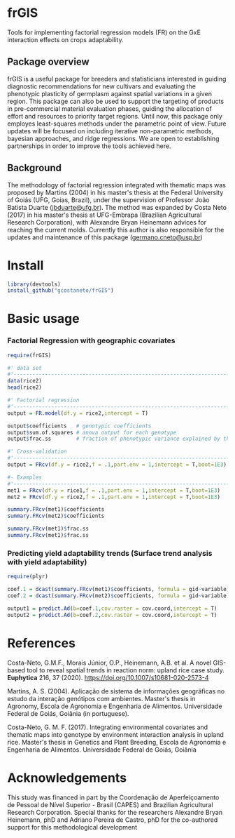 # frGIS
Tools for implementing factorial regression models (FR) on the GxE interaction effects on crops adaptability.

##  Package overview
frGIS is a useful package for breeders and statisticians interested in guiding diagnostic recommendations for new cultivars and evaluating the phenotypic plasticity of germplasm against spatial variations in a given region. This package can also be used to support the targeting of products in pre-commercial material evaluation phases, guiding the allocation of effort and resources to priority target regions. Until now, this package only employes least-squares methods under the parametric point of view. Future updates will be focused on including iterative non-parametric methods, bayesian approaches, and ridge regressions. We are open to establishing partnerships in order to improve the tools achieved here.

## Background

The methodology of factorial regression integrated with thematic maps was proposed by Martins (2004) in his master's thesis at the Federal University of Goiás (UFG, Goias, Brazil), under the supervision of Professor João Batista Duarte (jbduarte@ufg.br). The method was expanded by Costa Neto (2017) in his master's thesis at UFG-Embrapa (Brazilian Agricultural Research Corporation), with Alexandre Bryan Heinemann advices for reaching the current molds. Currently this author is also responsible for the updates and maintenance of this package (germano.cneto@usp.br)

# Install
```R
library(devtools)
install_github("gcostaneto/frGIS")
```
# Basic usage

### Factorial Regression with geographic covariates

```R
require(frGIS)

#' data set
#'--------------------------------------------------------------------------
data(rice2)
head(rice2)

#' Factorial regression
#'--------------------------------------------------------------------------
output = FR.model(df.y = rice2,intercept = T)

output$coefficients   # genotypic coefficients
output$sum.of.squares # anova output for each genotype
output$frac.ss        # fraction of phenotypic variance explained by the effect of environment covariates

#' Cross-validation
#'--------------------------------------------------------------------------
output = FRcv(df.y = rice2,f = .1,part.env = 1,intercept = T,boot=1E3) # 1000-boot, leaving one environment out plus 10% of the genotypes

#- Examples
#'--------------------------------------------------------------------------
met1 = FRcv(df.y = rice1,f = .1,part.env = 1,intercept = T,boot=1E3)
met2 = FRcv(df.y = rice2,f = .1,part.env = 1,intercept = T,boot=1E3)

summary.FRcv(met1)$coefficients
summary.FRcv(met2)$coefficients

summary.FRcv(met1)$frac.ss
summary.FRcv(met1)$frac.ss

```

### Predicting yield adaptability trends (Surface trend analysis with yield adaptability)

```R
require(plyr)

coef.1 = dcast(summary.FRcv(met1)$coefficients, formula = gid~variable)
coef.2 = dcast(summary.FRcv(met2)$coefficients, formula = gid~variable)

output1 = predict.Ad(b=coef.1,cov.raster = cov.coord,intercept = T)
output2 = predict.Ad(b=coef.2,cov.raster = cov.coord,intercept = T)

```


# References

Costa-Neto, G.M.F., Morais Júnior, O.P., Heinemann, A.B. et al. A novel GIS-based tool to reveal spatial trends in reaction norm: upland rice case study. **Euphytica** 216, 37 (2020). https://doi.org/10.1007/s10681-020-2573-4

Martins, A. S. (2004). Aplicação de sistema de informações geográficas no estudo da interação genótipos com ambientes. Master's thesis in Agronomy, Escola de Agronomia e Engenharia de Alimentos. Universidade Federal de Goiás, Goiânia (in portuguese).

Costa-Neto, G. M. F. (2017). Integrating environmental covariates and thematic maps into genotype by environment interaction analysis in upland rice. Master's thesis in Genetics and Plant Breeding, Escola de Agronomia e Engenharia de Alimentos. Universidade Federal de Goiás, Goiânia

# Acknowledgements

This study was financed in part by the Coordenação de Aperfeiçoamento de Pessoal de Nível Superior - Brasil (CAPES) and Brazilian Agricultural Research Corporation. Special thanks for the researchers Alexandre Bryan Heinemann, phD and Adriano Pereira de Castro, phD for the co-authored support for this methodological development

